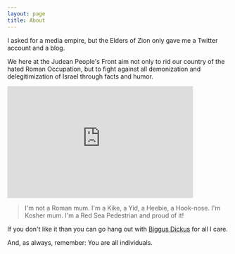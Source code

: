 ```yaml
---
layout: page
title: About
---
```


I asked for a media empire, but the Elders of Zion only gave me a Twitter account and a blog.

We here at the Judean People's Front aim not only to rid our country of the hated Roman Occupation, but to fight against all demonization and delegitimization of Israel through facts and humor. 

<iframe width="422" height="255" src="https://www.youtube.com/embed/gb_qHP7VaZE" frameborder="0" allowfullscreen></iframe>

>I'm not a Roman mum. I'm a Kike, a Yid, a Heebie, a Hook-nose. I'm Kosher mum. I'm a Red Sea Pedestrian and proud of it!

If you don't like it than you can go hang out with [Biggus Dickus](https://www.youtube.com/watch?v=2K8_jgiNqUc) for all I care.

And, as always, remember: You are all individuals.
